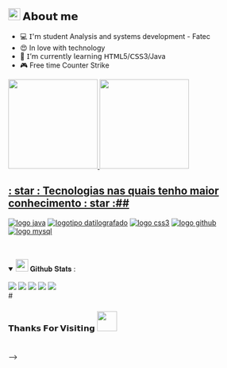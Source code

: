 <h2> <img src="https://emoji.gg/assets/emoji/7279-vibecat.gif" width="24"/> 𝗔𝗯𝗼𝘂𝘁 𝗺𝗲 </h2>

- 💻 𝖨'𝗆 𝗌tudent Analysis and systems development - Fatec
- 😍 In love with technology   
- 🧠  𝖨’𝗆 𝖼𝗎𝗋𝗋𝖾𝗇𝗍𝗅𝗒 𝗅𝖾𝖺𝗋𝗇𝗂𝗇𝗀 𝖧𝖳𝖬𝖫5/𝖢𝖲𝖲3/Java
- 🎮 Free time Counter Strike


 <div>
  <a href="https://github.com/jaquelinerosa">
  <img height="180em" src="https://github-readme-stats.vercel.app/api?username=jaquelinerosa&show_icons=true&theme=dracula&include_all_commits=true&count_private=true"/>
  <img height="180em" src="https://github-readme-stats.vercel.app/api/top-langs/?username=jaquelinerosa&layout=compact&langs_count=7&theme=dracula"/>
</div>
 
 ## : star : Tecnologias nas quais tenho maior conhecimento : star :##
 [![ logo java ](https://img.shields.io/badge/Java-ED8B00?style=for-the-badge&logo=java&logoColor=white)](#)
 [![ logotipo datilografado ](https://img.shields.io/badge/TypeScript-007ACC?style=for-the-badge&logo=typescript&logoColor=white)](#)
[![ logo css3 ](https://img.shields.io/badge/CSS-239120?&style=for-the-badge&logo=css3&logoColor=white)](#)
[![ logo github ](https://img.shields.io/badge/GitHub-100000?style=for-the-badge&logo=github&logoColor=white)](#) 
[![ logo mysql ](https://img.shields.io/badge/MySQL-00000F?style=for-the-badge&logo=mysql&logoColor=white)](#)
 
 <br/>
<br/>
 
<details open="">
<summary>
  <img src="https://media.giphy.com/media/cj87CxfRtrUifF3Ryk/giphy.gif" height="25">
  <span> 𝐆𝐢𝐭𝐡𝐮𝐛 𝐒𝐭𝐚𝐭𝐬 : </span>
</summary>
<br>
  
 <div> 
  <a href="https://www.facebook.com/devjaqueline/" target="_blank"><img src="https://img.shields.io/badge/Facebook-1877F2?style=for-the-badge&logo=facebook&logoColor=white"></a>
  <a href="https://www.instagram.com/jaquelinerosa_1009" target="_blank"><img src="https://img.shields.io/badge/-Instagram-%23E4405F?style=for-the-badge&logo=instagram&logoColor=white" target="_blank"></a>
 <a href="https://discord.gg/EKWbKQFG" target="_blank"><img src="https://img.shields.io/badge/Discord-7289DA?style=for-the-badge&logo=discord&logoColor=white" target="_blank"></a> 
  <a href = "mailto:djjrosa@hotmail.com"><img src="https://img.shields.io/badge/Microsoft_Outlook-0078D4?style=for-the-badge&logo=microsoft-outlook&logoColor=white"></a>
  <a href="https://www.linkedin.com/in/jaquelinelaureanorosa/" target="_blank"><img src="https://img.shields.io/badge/-LinkedIn-%230077B5?style=for-the-badge&logo=linkedin&logoColor=white" target="_blank"></a> 
 
 
</div>
#

<h3>𝗧𝗵𝗮𝗻𝗸𝘀 𝗙𝗼𝗿 𝗩𝗶𝘀𝗶𝘁𝗶𝗻𝗴 <img height="40" src="https://media.giphy.com/media/3ohs7JG6cq7EWesFcQ/giphy.gif"> </h3>

#

-->
